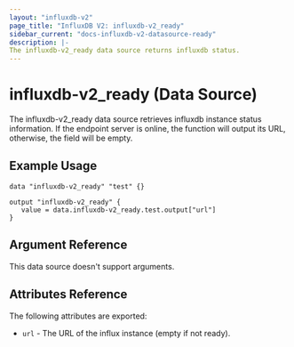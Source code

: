 ```yaml
---
layout: "influxdb-v2"
page_title: "InfluxDB V2: influxdb-v2_ready"
sidebar_current: "docs-influxdb-v2-datasource-ready"
description: |-
The influxdb-v2_ready data source returns influxdb status.
---
```


# influxdb-v2\_ready (Data Source)

The influxdb-v2_ready data source retrieves influxdb instance status information.
If the endpoint server is online, the function will output its URL, otherwise, the field will be empty.

## Example Usage

```hcl
data "influxdb-v2_ready" "test" {}

output "influxdb-v2_ready" {
   value = data.influxdb-v2_ready.test.output["url"]
}
```

## Argument Reference

This data source doesn't support arguments.

## Attributes Reference

The following attributes are exported:

* ``url`` - The URL of the influx instance (empty if not ready).
